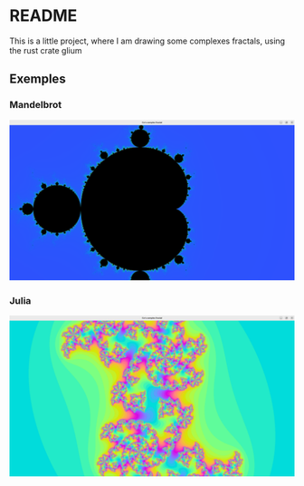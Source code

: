 # README

This is a little project, where I am drawing some complexes fractals, using the rust crate glium

## Exemples

### Mandelbrot

![Mandelbrot](./images/mandelbrot.png)

### Julia

![Julia](./images/julia.png)